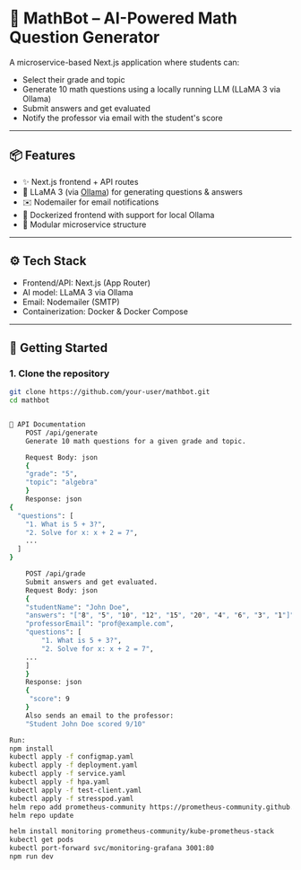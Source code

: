# 🧮 MathBot – AI-Powered Math Question Generator

A microservice-based Next.js application where students can:
- Select their grade and topic
- Generate 10 math questions using a locally running LLM (LLaMA 3 via Ollama)
- Submit answers and get evaluated
- Notify the professor via email with the student's score

---

## 📦 Features

- ✨ Next.js frontend + API routes
- 🧠 LLaMA 3 (via [Ollama](https://ollama.com)) for generating questions & answers
- ✉️ Nodemailer for email notifications
- 🐳 Dockerized frontend with support for local Ollama
- 📄 Modular microservice structure

---

## ⚙️ Tech Stack

- Frontend/API: Next.js (App Router)
- AI model: LLaMA 3 via Ollama
- Email: Nodemailer (SMTP)
- Containerization: Docker & Docker Compose

---

## 🚀 Getting Started

### 1. Clone the repository

```bash
git clone https://github.com/your-user/mathbot.git
cd mathbot


🧪 API Documentation
    POST /api/generate
    Generate 10 math questions for a given grade and topic.

    Request Body: json
    {
    "grade": "5",
    "topic": "algebra"
    }
    Response: json
{
  "questions": [
    "1. What is 5 + 3?",
    "2. Solve for x: x + 2 = 7",
    ...
  ]
}

    POST /api/grade
    Submit answers and get evaluated.
    Request Body: json
    {
    "studentName": "John Doe",
    "answers": "["8", "5", "10", "12", "15", "20", "4", "6", "3", "1"]",
    "professorEmail": "prof@example.com",
    "questions": [
        "1. What is 5 + 3?",
        "2. Solve for x: x + 2 = 7",
    ...
    ]
    }
    Response: json
    {
     "score": 9
    }
    Also sends an email to the professor:
    "Student John Doe scored 9/10"

Run:
npm install
kubectl apply -f configmap.yaml
kubectl apply -f deployment.yaml
kubectl apply -f service.yaml
kubectl apply -f hpa.yaml
kubectl apply -f test-client.yaml
kubectl apply -f stresspod.yaml
helm repo add prometheus-community https://prometheus-community.github.io/helm-charts
helm repo update

helm install monitoring prometheus-community/kube-prometheus-stack
kubectl get pods
kubectl port-forward svc/monitoring-grafana 3001:80
npm run dev